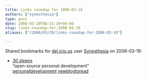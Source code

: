 ```yaml
---
title: Links roundup for 2008-03-19
authors: ["synesthesia"]
type: post
date: 2008-03-20T00:31:20+00:00
slug: links-roundup-for-2008-03-19 
aliases: ["/2008/03/20/links-roundup-for-2008-03-19"]

---
```

Shared bookmarks for [del.icio.us][1] user [Synesthesia][2] on 2008-03-19:

  * [30 sleeps][3]  
    &#8220;open-source personal development&#8221;   
    [personaldevelopment][4] [newblogtoread][5]

 [1]: https://del.icio.us/
 [2]: https://del.icio.us/synesthesia
 [3]: https://30sleeps.com/blog
 [4]: https://del.icio.us/synesthesia/personaldevelopment
 [5]: https://del.icio.us/synesthesia/newblogtoread